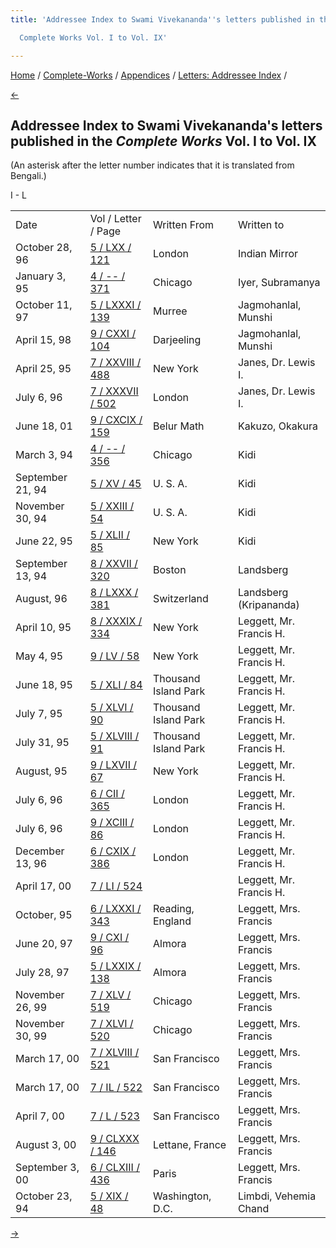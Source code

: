 ```yaml
---
title: 'Addressee Index to Swami Vivekananda''s letters published in the

  Complete Works Vol. I to Vol. IX'

---
```

<div>

[Home](../../../index.htm) / [Complete-Works](../../complete_works.htm)
/ [Appendices](../appendices_contents.htm) / [Letters: Addressee
Index](addressee_letters_contents.htm) /

[←](2d_h.htm)

## Addressee Index to Swami Vivekananda's letters published in the *Complete Works* Vol. I to Vol. IX

(An asterisk after the letter number indicates that it is translated
from Bengali.)

I - L

<div class="center">

|                  |                                                                              |                      |                         |
|------------------|------------------------------------------------------------------------------|----------------------|-------------------------|
| Date             | Vol / Letter / Page                                                          | Written From         | Written to              |
| October 28, 96   | [5 / LXX / 121](../../volume_5/epistles_first_series/070_indian_mirror.htm)  | London               | Indian Mirror           |
| January 3, 95    | [4 / -- / 371](../../volume_4/writings_prose/a_plan_of_work_for_india.htm)   | Chicago              | Iyer, Subramanya        |
| October 11, 97   | [5 / LXXXI / 139](../../volume_5/epistles_first_series/081_jagmohanlal.htm)  | Murree               | Jagmohanlal, Munshi     |
| April 15, 98     | [9 / CXXI / 104](../../volume_9/letters_fifth_series/121_jagmohan.htm)       | Darjeeling           | Jagmohanlal, Munshi     |
| April 25, 95     | [7 / XXVIII / 488](../../volume_7/epistles_third_series/28_brother.htm)      | New York             | Janes, Dr. Lewis I.     |
| July 6, 96       | [7 / XXXVII / 502](../../volume_7/epistles_third_series/37_friend.htm)       | London               | Janes, Dr. Lewis I.     |
| June 18, 01      | [9 / CXCIX / 159](../../volume_9/letters_fifth_series/199_friend.htm)        | Belur Math           | Kakuzo, Okakura         |
| March 3, 94      | [4 / -- / 356](../../volume_4/writings_prose/what_we_believe_in.htm)         | Chicago              | Kidi                    |
| September 21, 94 | [5 / XV / 45](../../volume_5/epistles_first_series/015_kidi.htm)             | U. S. A.             | Kidi                    |
| November 30, 94  | [5 / XXIII / 54](../../volume_5/epistles_first_series/023_kidi.htm)          | U. S. A.             | Kidi                    |
| June 22, 95      | [5 / XLII / 85](../../volume_5/epistles_first_series/042_kidi.htm)           | New York             | Kidi                    |
| September 13, 94 | [8 / XXVII / 320](../../volume_8/epistles_fourth_series/027_leon.htm)        | Boston               | Landsberg               |
| August, 96       | [8 / LXXX / 381](../../volume_8/epistles_fourth_series/080_dear.htm)         | Switzerland          | Landsberg (Kripananda)  |
| April 10, 95     | [8 / XXXIX / 334](../../volume_8/epistles_fourth_series/039_friend.htm)      | New York             | Leggett, Mr. Francis H. |
| May 4, 95        | [9 / LV / 58](../../volume_9/letters_fifth_series/055_friend.htm)            | New York             | Leggett, Mr. Francis H. |
| June 18, 95      | [5 / XLI / 84](../../volume_5/epistles_first_series/041_friend.htm)          | Thousand Island Park | Leggett, Mr. Francis H. |
| July 7, 95       | [5 / XLVI / 90](../../volume_5/epistles_first_series/046_friend.htm)         | Thousand Island Park | Leggett, Mr. Francis H. |
| July 31, 95      | [5 / XLVIII / 91](../../volume_5/epistles_first_series/048_friend.htm)       | Thousand Island Park | Leggett, Mr. Francis H. |
| August, 95       | [9 / LXVII / 67](../../volume_9/letters_fifth_series/067_friend.htm)         | New York             | Leggett, Mr. Francis H. |
| July 6, 96       | [6 / CII / 365](../../volume_6/epistles_second_series/102_frankincense.htm)  | London               | Leggett, Mr. Francis H. |
| July 6, 96       | [9 / XCIII / 86](../../volume_9/letters_fifth_series/093_sir.htm)            | London               | Leggett, Mr. Francis H. |
| December 13, 96  | [6 / CXIX / 386](../../volume_6/epistles_second_series/119_frankincense.htm) | London               | Leggett, Mr. Francis H. |
| April 17, 00     | [7 / LI / 524](../../volume_7/epistles_third_series/51_mr_leggett.htm)       |                      | Leggett, Mr. Francis H. |
| October, 95      | [6 / LXXXI / 343](../../volume_6/epistles_second_series/081_mother.htm)      | Reading, England     | Leggett, Mrs. Francis   |
| June 20, 97      | [9 / CXI / 96](../../volume_9/letters_fifth_series/111_mother.htm)           | Almora               | Leggett, Mrs. Francis   |
| July 28, 97      | [5 / LXXIX / 138](../../volume_5/epistles_first_series/079_mother.htm)       | Almora               | Leggett, Mrs. Francis   |
| November 26, 99  | [7 / XLV / 519](../../volume_7/epistles_third_series/45_mrs_leggett.htm)     | Chicago              | Leggett, Mrs. Francis   |
| November 30, 99  | [7 / XLVI / 520](../../volume_7/epistles_third_series/46_mother.htm)         | Chicago              | Leggett, Mrs. Francis   |
| March 17, 00     | [7 / XLVIII / 521](../../volume_7/epistles_third_series/48_mother.htm)       | San Francisco        | Leggett, Mrs. Francis   |
| March 17, 00     | [7 / IL / 522](../../volume_7/epistles_third_series/49_mother.htm)           | San Francisco        | Leggett, Mrs. Francis   |
| April 7, 00      | [7 / L / 523](../../volume_7/epistles_third_series/50_mother.htm)            | San Francisco        | Leggett, Mrs. Francis   |
| August 3, 00     | [9 / CLXXX / 146](../../volume_9/letters_fifth_series/180_mrs_leggett.htm)   | Lettane, France      | Leggett, Mrs. Francis   |
| September 3, 00  | [6 / CLXIII / 436](../../volume_6/epistles_second_series/163_mother.htm)     | Paris                | Leggett, Mrs. Francis   |
| October 23, 94   | [5 / XIX / 48](../../volume_5/epistles_first_series/019_vehemia.htm)         | Washington, D.C.     | Limbdi, Vehemia Chand   |

[→](4m_r.htm)

</div>

</div>
